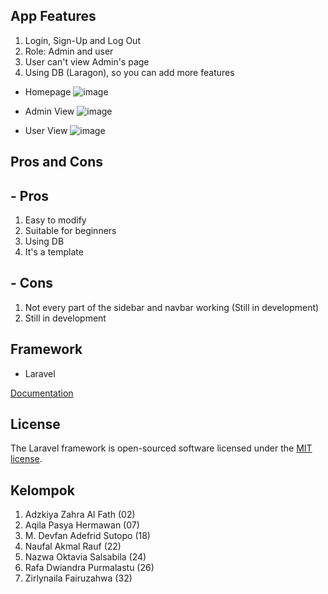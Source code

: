 ## App Features

1. Login, Sign-Up and Log Out
2. Role: Admin and user
3. User can't view Admin's page
4. Using DB (Laragon), so you can add more features

- Homepage
  ![image](https://github.com/Tyeers/ProjectNgotel/assets/112927007/b9ab17ee-f8d0-4a8a-9048-36d2b17de9cf)

- Admin View
  ![image](https://github.com/Tyeers/ProjectNgotel/assets/112927007/e2b29e5f-25df-4471-96a1-cc990229a115)

- User View
  ![image](https://github.com/Tyeers/ProjectNgotel/assets/112927007/6abe8974-8fc7-4523-a391-50d24ded8918)


## Pros and Cons

## - Pros

1. Easy to modify
2. Suitable for beginners
3. Using DB
4. It's a template

## - Cons

1. Not every part of the sidebar and navbar working (Still in development)
2. Still in development

## Framework

- Laravel

[Documentation](https://laravel.com/docs)

## License

The Laravel framework is open-sourced software licensed under the [MIT license](https://opensource.org/licenses/MIT).

## Kelompok

1. Adzkiya Zahra Al Fath (02)
2. Aqila Pasya Hermawan (07)
3. M. Devfan Adefrid Sutopo (18)
4. Naufal Akmal Rauf (22)
5. Nazwa Oktavia Salsabila (24)
6. Rafa Dwiandra Purmalastu (26)
7. Zirlynaila Fairuzahwa (32)
